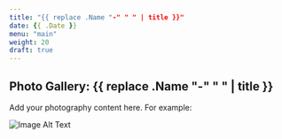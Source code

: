 ```yaml
---
title: "{{ replace .Name "-" " " | title }}"
date: {{ .Date }}
menu: "main"
weight: 20
draft: true
---
```


## Photo Gallery: {{ replace .Name "-" " " | title }}

Add your photography content here. For example:

![Image Alt Text](../static/images/photo.jpg)
